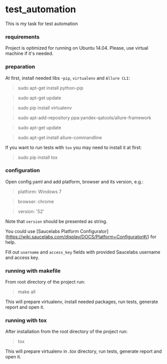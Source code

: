 # test_automation
This is my task for test automation

### requirements
Project is optimized for running on Ubuntu 14.04. Please, use virtual machine if it's needed.

### preparation
At first, install needed libs -`pip`, `virtualenv` and `Allure CLI`:
> sudo apt-get install python-pip

> sudo apt-get update

> sudo pip install virtualenv

 > sudo apt-add-repository ppa:yandex-qatools/allure-framework

 > sudo apt-get update

 > sudo apt-get install allure-commandline

 If you want to run tests with `tox` you may need to install it at first:
> sudo pip install tox

### configuration
Open config.yaml and add platform, browser and its version, e.g.:
> platform:  Windows 7

> browser: chrome

> version: '52'

Note that `version` should be presented as string.

You could use [Saucelabs Platform Configurator] (https://wiki.saucelabs.com/display/DOCS/Platform+Configurator#/) for help.

Fill out `username` and `access_key` fields with provided Saucelabs username and access key.

### running with makefile
From root directory of the project run:
> make all

This will prepare virtualenv, install needed packages, run tests, generate report and open it.

### running with tox


After installation from the root directory of the project run:
> tox

This will prepare virtualenv in *.tox* directory, run tests, generate report and open it.
